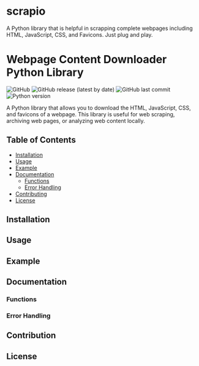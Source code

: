 # scrapio
A Python library that is helpful in scrapping complete webpages including HTML, JavaScript, CSS, and Favicons. Just plug and play.  

# Webpage Content Downloader Python Library

![GitHub](https://img.shields.io/github/license/your-username/webpage-content-downloader)
![GitHub release (latest by date)](https://img.shields.io/github/v/release/your-username/webpage-content-downloader)
![GitHub last commit](https://img.shields.io/github/last-commit/your-username/webpage-content-downloader)
![Python version](https://img.shields.io/badge/python-3.7%20%7C%203.8%20%7C%203.9-blue)

A Python library that allows you to download the HTML, JavaScript, CSS, and favicons of a webpage. This library is useful for web scraping, archiving web pages, or analyzing web content locally.

## Table of Contents

- [Installation](#installation)
- [Usage](#usage)
- [Example](#example)
- [Documentation](#documentation)
  - [Functions](#functions)
  - [Error Handling](#error-handling)
- [Contributing](#contributing)
- [License](#license)

## Installation

## Usage

## Example

## Documentation

### Functions
### Error Handling

## Contribution

## License
